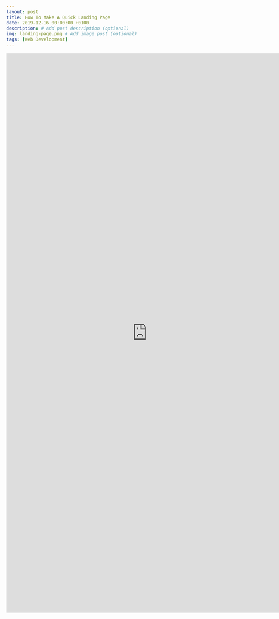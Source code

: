 ```yaml
---
layout: post
title: How To Make A Quick Landing Page
date: 2019-12-16 00:00:00 +0100
description: # Add post description (optional)
img: landing-page.png # Add image post (optional)
tags: [Web Development]
---
```


<iframe src="https://docs.google.com/document/d/e/2PACX-1vQTVL8oBn1DwDsRPVydiGg0FZHvqwi6FRFfol_mf-es9X6V80pTdgKVsD5Mx7OtRL5HT02BLH6ZcjGl/pub?embedded=true" frameborder="0" style="overflow:hidden;height:1500px;width:150%" height="150%" width="150%"></iframe>
